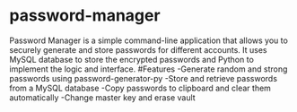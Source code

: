 # password-manager

Password Manager is a simple command-line application that allows you to securely generate and store passwords for different accounts. It uses MySQL database to store the encrypted passwords and Python to implement the logic and interface.
#Features
-Generate random and strong passwords using password-generator-py
-Store and retrieve passwords from a MySQL database 
-Copy passwords to clipboard and clear them automatically
-Change master key and erase vault
